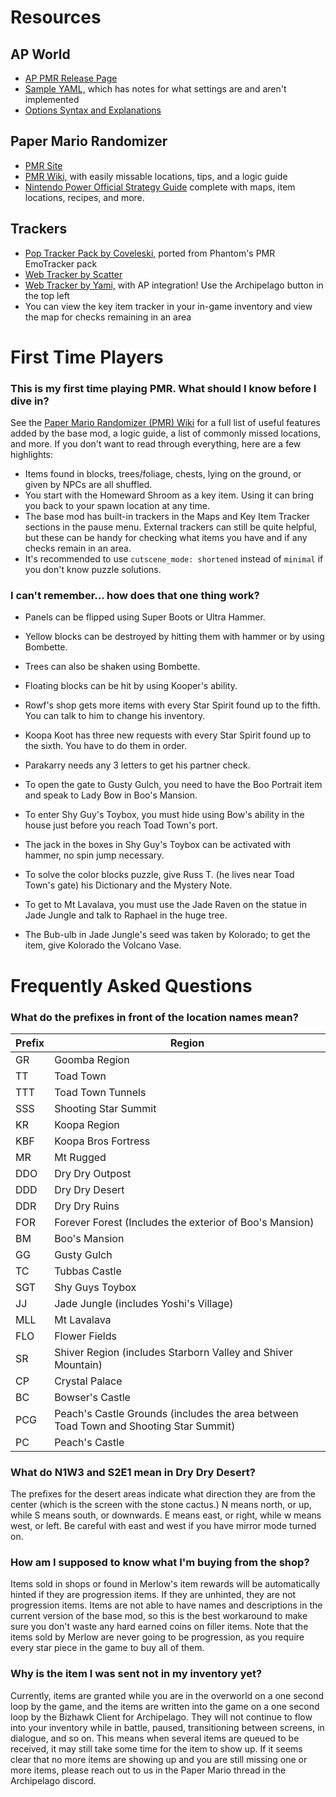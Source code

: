 # Resources

## AP World

- [AP PMR Release Page](https://github.com/JKBSunshine/PMR_APWorld/releases)
- [Sample YAML,](https://github.com/JKBSunshine/PMR_APWorld/blob/main/docs/PM%20Sample.yaml) which has notes for what settings are and aren't implemented
- [Options Syntax and Explanations](https://github.com/JKBSunshine/PMR_APWorld/blob/main/options.py)
## Paper Mario Randomizer

- [PMR Site](https://pm64randomizer.com/)
- [PMR Wiki,](https://github.com/icebound777/PMR-SeedGenerator/wiki) with easily missable locations, tips, and a logic guide
- [Nintendo Power Official Strategy Guide](https://ia801606.us.archive.org/6/items/PaperMarioNintendoPowerOfficialStrategyGuide_20170328/PaperMarioNintendoPowerOfficialStrategyGuide.pdf)
 complete with maps, item locations, recipes, and more.
## Trackers
- [Pop Tracker Pack by Coveleski,](https://github.com/coveleski/ap-pmr-poptracker) ported from Phantom's PMR EmoTracker pack
- [Web Tracker by Scatter](https://pmr-tracker.christianlegge.dev/)
- [Web Tracker by Yami,](https://pm64r-tracker.mryami.com/) with AP integration! Use the Archipelago button in the top left
- You can view the key item tracker in your in-game inventory and view the map for checks remaining in an area

# First Time Players
### This is my first time playing PMR. What should I know before I dive in?
See the [Paper Mario Randomizer (PMR) Wiki](https://github.com/icebound777/PMR-SeedGenerator/wiki)
for a full list of useful features added by the base mod, a logic guide, a list of commonly missed locations, and more.
If you don't want to read through everything, here are a few highlights:
- Items found in blocks, trees/foliage, chests, lying on the ground, or given by NPCs are all shuffled. 
- You start with the Homeward Shroom as a key item. Using it can bring you back to your spawn location at any time.
- The base mod has built-in trackers in the Maps and Key Item Tracker sections in the pause menu. External trackers can 
still be quite helpful, but these can be handy for checking what items you have and if any checks remain in an area.
- It's recommended to use `cutscene_mode: shortened` instead of `minimal` if you don't know puzzle solutions.

### I can't remember... how does that one thing work?
- Panels can be flipped using Super Boots or Ultra Hammer.
- Yellow blocks can be destroyed by hitting them with hammer or by using Bombette.
- Trees can also be shaken using Bombette.
- Floating blocks can be hit by using Kooper's ability.
- Rowf's shop gets more items with every Star Spirit found up to the fifth. You can talk to him to change his inventory.


- Koopa Koot has three new requests with every Star Spirit found up to the sixth. You have to do them in order.

 
- Parakarry needs any 3 letters to get his partner check.


- To open the gate to Gusty Gulch, you need to have the Boo Portrait item and speak to Lady Bow in Boo's Mansion.


- To enter Shy Guy's Toybox, you must hide using Bow's ability in the house just before you reach Toad Town's port.
- The jack in the boxes in Shy Guy's Toybox can be activated with hammer, no spin jump necessary.
- To solve the color blocks puzzle, give Russ T. (he lives near Toad Town's gate) his Dictionary and the Mystery Note.


- To get to Mt Lavalava, you must use the Jade Raven on the statue in Jade Jungle and talk to Raphael in the huge tree.
- The Bub-ulb in Jade Jungle's seed was taken by Kolorado; to get the item, give Kolorado the Volcano Vase.


# Frequently Asked Questions

### What do the prefixes in front of the location names mean?

| Prefix | Region |
| ------ | ------ |
| GR	 | Goomba Region |
| TT	 | Toad Town |
| TTT	 | Toad Town Tunnels |
| SSS	 | Shooting Star Summit |
| KR	 | Koopa Region |
| KBF	 | Koopa Bros Fortress |
| MR	 | Mt Rugged |
| DDO	 | Dry Dry Outpost |
| DDD	 | Dry Dry Desert |
| DDR	 | Dry Dry Ruins |
| FOR	 | Forever Forest (Includes the exterior of Boo's Mansion) |
| BM	 | Boo's Mansion |
| GG	 | Gusty Gulch |
| TC	 | Tubbas Castle |
| SGT	 | Shy Guys Toybox |
| JJ	 | Jade Jungle (includes Yoshi's Village) |
| MLL	 | Mt Lavalava |
| FLO	 | Flower Fields |
| SR	 | Shiver Region (includes Starborn Valley and Shiver Mountain) |
| CP	 | Crystal Palace |
| BC	 | Bowser's Castle |
| PCG	 | Peach's Castle Grounds (includes the area between Toad Town and Shooting Star Summit)|
| PC	 | Peach's Castle |

### What do N1W3 and S2E1 mean in Dry Dry Desert?

The prefixes for the desert areas indicate what direction they are from the center 
(which is the screen with the stone cactus.) N means north, or up, while S means south, or downwards. 
E means east, or right, while w means west, or left. Be careful with east and west if you have mirror mode turned on.

### How am I supposed to know what I'm buying from the shop?

Items sold in shops or found in Merlow's item rewards will be automatically hinted if they are progression items. If 
they are unhinted, they are not progression items. Items are not able to have names and descriptions in the current 
version of the base mod, so this is the best workaround to make sure you don't waste any hard earned coins on filler 
items. Note that the items sold by Merlow are never going to be progression, as you require every star piece in the 
game to buy all of them.

### Why is the item I was sent not in my inventory yet?

Currently, items are granted while you are in the overworld on a one second loop by the game, and the items are written into the game on a one second loop by the Bizhawk Client for Archipelago. They will not continue to flow into your inventory while in battle, paused, transitioning between screens, in dialogue, and so on. This means when several items are queued to be received, it may still take some time for the item to show up. If it seems clear that no more items are showing up and you are still missing one or more items, please reach out to us in the Paper Mario thread in the Archipelago discord. 
